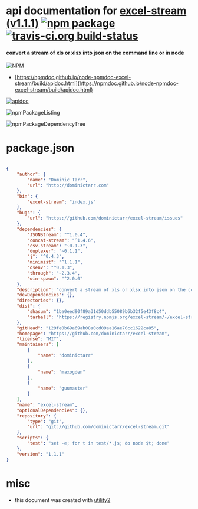 # api documentation for  [excel-stream (v1.1.1)](https://github.com/dominictarr/excel-stream)  [![npm package](https://img.shields.io/npm/v/npmdoc-excel-stream.svg?style=flat-square)](https://www.npmjs.org/package/npmdoc-excel-stream) [![travis-ci.org build-status](https://api.travis-ci.org/npmdoc/node-npmdoc-excel-stream.svg)](https://travis-ci.org/npmdoc/node-npmdoc-excel-stream)
#### convert a stream of xls or xlsx into json on the command line or in node

[![NPM](https://nodei.co/npm/excel-stream.png?downloads=true&downloadRank=true&stars=true)](https://www.npmjs.com/package/excel-stream)

- [https://npmdoc.github.io/node-npmdoc-excel-stream/build/apidoc.html](https://npmdoc.github.io/node-npmdoc-excel-stream/build/apidoc.html)

[![apidoc](https://npmdoc.github.io/node-npmdoc-excel-stream/build/screenCapture.buildCi.browser.%252Ftmp%252Fbuild%252Fapidoc.html.png)](https://npmdoc.github.io/node-npmdoc-excel-stream/build/apidoc.html)

![npmPackageListing](https://npmdoc.github.io/node-npmdoc-excel-stream/build/screenCapture.npmPackageListing.svg)

![npmPackageDependencyTree](https://npmdoc.github.io/node-npmdoc-excel-stream/build/screenCapture.npmPackageDependencyTree.svg)



# package.json

```json

{
    "author": {
        "name": "Dominic Tarr",
        "url": "http://dominictarr.com"
    },
    "bin": {
        "excel-stream": "index.js"
    },
    "bugs": {
        "url": "https://github.com/dominictarr/excel-stream/issues"
    },
    "dependencies": {
        "JSONStream": "^1.0.4",
        "concat-stream": "^1.4.6",
        "csv-stream": "~0.1.3",
        "duplexer": "~0.1.1",
        "j": "^0.4.3",
        "minimist": "^1.1.1",
        "osenv": "^0.1.3",
        "through": "~2.3.4",
        "win-spawn": "^2.0.0"
    },
    "description": "convert a stream of xls or xlsx into json on the command line or in node",
    "devDependencies": {},
    "directories": {},
    "dist": {
        "shasum": "1ba0eed90f89a31d50ddb55089b6b32f5e43f8c4",
        "tarball": "https://registry.npmjs.org/excel-stream/-/excel-stream-1.1.1.tgz"
    },
    "gitHead": "129fe0b69a69ab08a0cd09aa16ae70cc1622ca85",
    "homepage": "https://github.com/dominictarr/excel-stream",
    "license": "MIT",
    "maintainers": [
        {
            "name": "dominictarr"
        },
        {
            "name": "maxogden"
        },
        {
            "name": "guumaster"
        }
    ],
    "name": "excel-stream",
    "optionalDependencies": {},
    "repository": {
        "type": "git",
        "url": "git://github.com/dominictarr/excel-stream.git"
    },
    "scripts": {
        "test": "set -e; for t in test/*.js; do node $t; done"
    },
    "version": "1.1.1"
}
```



# misc
- this document was created with [utility2](https://github.com/kaizhu256/node-utility2)

